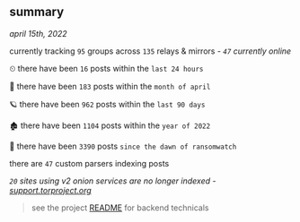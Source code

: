 
## summary
_april 15th, 2022_

currently tracking `95` groups across `135` relays & mirrors - _`47` currently online_

⏲ there have been `16` posts within the `last 24 hours`

🦈 there have been `183` posts within the `month of april`

🪐 there have been `962` posts within the `last 90 days`

🏚 there have been `1104` posts within the `year of 2022`

🦕 there have been `3390` posts `since the dawn of ransomwatch`

there are `47` custom parsers indexing posts

_`20` sites using v2 onion services are no longer indexed - [support.torproject.org](https://support.torproject.org/onionservices/v2-deprecation/)_

> see the project [README](https://github.com/thetanz/ransomwatch#ransomwatch--) for backend technicals
